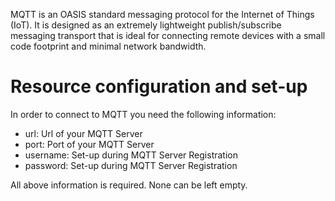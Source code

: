 MQTT is an OASIS standard messaging protocol for the Internet of Things (IoT). It is designed as an extremely
lightweight publish/subscribe messaging transport that is ideal for connecting remote devices with a small code
footprint and minimal network bandwidth.

# Resource configuration and set-up

In order to connect to MQTT you need the following information:

* url: Url of your MQTT Server
* port: Port of your MQTT Server
* username: Set-up during MQTT Server Registration
* password: Set-up during MQTT Server Registration

All above information is required. None can be left empty.
